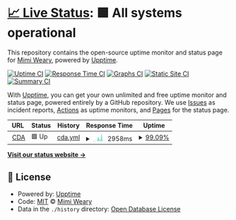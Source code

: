 # [📈 Live Status](https://mimiweary.github.io/copper-uptime): <!--live status--> **🟩 All systems operational**

This repository contains the open-source uptime monitor and status page for [Mimi Weary](https://mimiweary.github.io/copper-uptime), powered by [Upptime](https://github.com/upptime/upptime).

[![Uptime CI](https://github.com/mimiweary/copper-uptime/workflows/Uptime%20CI/badge.svg)](https://github.com/mimiweary/copper-uptime/actions?query=workflow%3A%22Uptime+CI%22)
[![Response Time CI](https://github.com/mimiweary/copper-uptime/workflows/Response%20Time%20CI/badge.svg)](https://github.com/mimiweary/copper-uptime/actions?query=workflow%3A%22Response+Time+CI%22)
[![Graphs CI](https://github.com/mimiweary/copper-uptime/workflows/Graphs%20CI/badge.svg)](https://github.com/mimiweary/copper-uptime/actions?query=workflow%3A%22Graphs+CI%22)
[![Static Site CI](https://github.com/mimiweary/copper-uptime/workflows/Static%20Site%20CI/badge.svg)](https://github.com/mimiweary/copper-uptime/actions?query=workflow%3A%22Static+Site+CI%22)
[![Summary CI](https://github.com/mimiweary/copper-uptime/workflows/Summary%20CI/badge.svg)](https://github.com/mimiweary/copper-uptime/actions?query=workflow%3A%22Summary+CI%22)

With [Upptime](https://upptime.js.org), you can get your own unlimited and free uptime monitor and status page, powered entirely by a GitHub repository. We use [Issues](https://github.com/mimiweary/copper-uptime/issues) as incident reports, [Actions](https://github.com/mimiweary/copper-uptime/actions) as uptime monitors, and [Pages](https://mimiweary.github.io/copper-uptime) for the status page.

<!--start: status pages-->
<!-- This summary is generated by Upptime (https://github.com/upptime/upptime) -->
<!-- Do not edit this manually, your changes will be overwritten -->
<!-- prettier-ignore -->
| URL | Status | History | Response Time | Uptime |
| --- | ------ | ------- | ------------- | ------ |
| <img alt="" src="https://icons.duckduckgo.com/ip3/copper.org.ico" height="13"> [CDA](https://copper.org/) | 🟩 Up | [cda.yml](https://github.com/mimiweary/copper-uptime/commits/HEAD/history/cda.yml) | <details><summary><img alt="Response time graph" src="./graphs/cda/response-time-week.png" height="20"> 2958ms</summary><br><a href="https://mimiweary.github.io/copper-uptime/history/cda"><img alt="Response time 1456" src="https://img.shields.io/endpoint?url=https%3A%2F%2Fraw.githubusercontent.com%2Fmimiweary%2Fcopper-uptime%2FHEAD%2Fapi%2Fcda%2Fresponse-time.json"></a><br><a href="https://mimiweary.github.io/copper-uptime/history/cda"><img alt="24-hour response time 322" src="https://img.shields.io/endpoint?url=https%3A%2F%2Fraw.githubusercontent.com%2Fmimiweary%2Fcopper-uptime%2FHEAD%2Fapi%2Fcda%2Fresponse-time-day.json"></a><br><a href="https://mimiweary.github.io/copper-uptime/history/cda"><img alt="7-day response time 2958" src="https://img.shields.io/endpoint?url=https%3A%2F%2Fraw.githubusercontent.com%2Fmimiweary%2Fcopper-uptime%2FHEAD%2Fapi%2Fcda%2Fresponse-time-week.json"></a><br><a href="https://mimiweary.github.io/copper-uptime/history/cda"><img alt="30-day response time 1456" src="https://img.shields.io/endpoint?url=https%3A%2F%2Fraw.githubusercontent.com%2Fmimiweary%2Fcopper-uptime%2FHEAD%2Fapi%2Fcda%2Fresponse-time-month.json"></a><br><a href="https://mimiweary.github.io/copper-uptime/history/cda"><img alt="1-year response time 1456" src="https://img.shields.io/endpoint?url=https%3A%2F%2Fraw.githubusercontent.com%2Fmimiweary%2Fcopper-uptime%2FHEAD%2Fapi%2Fcda%2Fresponse-time-year.json"></a></details> | <details><summary><a href="https://mimiweary.github.io/copper-uptime/history/cda">99.09%</a></summary><a href="https://mimiweary.github.io/copper-uptime/history/cda"><img alt="All-time uptime 99.41%" src="https://img.shields.io/endpoint?url=https%3A%2F%2Fraw.githubusercontent.com%2Fmimiweary%2Fcopper-uptime%2FHEAD%2Fapi%2Fcda%2Fuptime.json"></a><br><a href="https://mimiweary.github.io/copper-uptime/history/cda"><img alt="24-hour uptime 97.08%" src="https://img.shields.io/endpoint?url=https%3A%2F%2Fraw.githubusercontent.com%2Fmimiweary%2Fcopper-uptime%2FHEAD%2Fapi%2Fcda%2Fuptime-day.json"></a><br><a href="https://mimiweary.github.io/copper-uptime/history/cda"><img alt="7-day uptime 99.09%" src="https://img.shields.io/endpoint?url=https%3A%2F%2Fraw.githubusercontent.com%2Fmimiweary%2Fcopper-uptime%2FHEAD%2Fapi%2Fcda%2Fuptime-week.json"></a><br><a href="https://mimiweary.github.io/copper-uptime/history/cda"><img alt="30-day uptime 99.41%" src="https://img.shields.io/endpoint?url=https%3A%2F%2Fraw.githubusercontent.com%2Fmimiweary%2Fcopper-uptime%2FHEAD%2Fapi%2Fcda%2Fuptime-month.json"></a><br><a href="https://mimiweary.github.io/copper-uptime/history/cda"><img alt="1-year uptime 99.41%" src="https://img.shields.io/endpoint?url=https%3A%2F%2Fraw.githubusercontent.com%2Fmimiweary%2Fcopper-uptime%2FHEAD%2Fapi%2Fcda%2Fuptime-year.json"></a></details>

<!--end: status pages-->

[**Visit our status website →**](https://mimiweary.github.io/copper-uptime)

## 📄 License

- Powered by: [Upptime](https://github.com/upptime/upptime)
- Code: [MIT](./LICENSE) © [Mimi Weary](https://mimiweary.github.io/copper-uptime)
- Data in the `./history` directory: [Open Database License](https://opendatacommons.org/licenses/odbl/1-0/)
